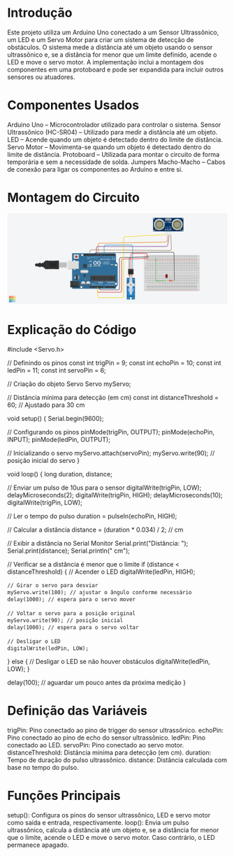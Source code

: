 # Introdução

Este projeto utiliza um Arduino Uno conectado a um Sensor Ultrassônico, um LED e um Servo Motor para criar um sistema de detecção de obstáculos. 
O sistema mede a distância até um objeto usando o sensor ultrassônico e, se a distância for menor que um limite definido, acende o LED e move o servo motor.
A implementação inclui a montagem dos componentes em uma protoboard e pode ser expandida para incluir outros sensores ou atuadores.

# Componentes Usados

Arduino Uno – Microcontrolador utilizado para controlar o sistema.
Sensor Ultrassônico (HC-SR04) – Utilizado para medir a distância até um objeto.
LED – Acende quando um objeto é detectado dentro do limite de distância.
Servo Motor – Movimenta-se quando um objeto é detectado dentro do limite de distância.
Protoboard – Utilizada para montar o circuito de forma temporária e sem a necessidade de solda.
Jumpers Macho-Macho – Cabos de conexão para ligar os componentes ao Arduino e entre si.

# Montagem do Circuito

![Imagem do Circuito](ROBÔ-SEGURANÇA.png)

# Explicação do Código

#include <Servo.h>

// Definindo os pinos
const int trigPin = 9;
const int echoPin = 10;
const int ledPin = 11;
const int servoPin = 6;

// Criação do objeto Servo
Servo myServo;

// Distância mínima para detecção (em cm)
const int distanceThreshold = 60; // Ajustado para 30 cm

void setup() {
  Serial.begin(9600);
  
  // Configurando os pinos
  pinMode(trigPin, OUTPUT);
  pinMode(echoPin, INPUT);
  pinMode(ledPin, OUTPUT);
  
  // Inicializando o servo
  myServo.attach(servoPin);
  myServo.write(90); // posição inicial do servo
}

void loop() {
  long duration, distance;

  // Enviar um pulso de 10us para o sensor
  digitalWrite(trigPin, LOW);
  delayMicroseconds(2);
  digitalWrite(trigPin, HIGH);
  delayMicroseconds(10);
  digitalWrite(trigPin, LOW);
  
  // Ler o tempo do pulso
  duration = pulseIn(echoPin, HIGH);
  
  // Calcular a distância
  distance = (duration * 0.034) / 2; // cm

  // Exibir a distância no Serial Monitor
  Serial.print("Distância: ");
  Serial.print(distance);
  Serial.println(" cm");

  // Verificar se a distância é menor que o limite
  if (distance < distanceThreshold) {
    // Acender o LED
    digitalWrite(ledPin, HIGH);
    
    // Girar o servo para desviar
    myServo.write(180); // ajustar o ângulo conforme necessário
    delay(1000); // espera para o servo mover
    
    // Voltar o servo para a posição original
    myServo.write(90); // posição inicial
    delay(1000); // espera para o servo voltar
    
    // Desligar o LED
    digitalWrite(ledPin, LOW);
  } else {
    // Desligar o LED se não houver obstáculos
    digitalWrite(ledPin, LOW);
  }

  delay(100); // aguardar um pouco antes da próxima medição
}

# Definição das Variáveis

trigPin: Pino conectado ao pino de trigger do sensor ultrassônico.
echoPin: Pino conectado ao pino de echo do sensor ultrassônico.
ledPin: Pino conectado ao LED.
servoPin: Pino conectado ao servo motor.
distanceThreshold: Distância mínima para detecção (em cm).
duration: Tempo de duração do pulso ultrassônico.
distance: Distância calculada com base no tempo do pulso.

# Funções Principais
setup(): Configura os pinos do sensor ultrassônico, LED e servo motor como saída e entrada, respectivamente.
loop(): Envia um pulso ultrassônico, calcula a distância até um objeto e, se a distância for menor que o limite, acende o LED e move o servo motor. Caso contrário, o LED permanece apagado.
